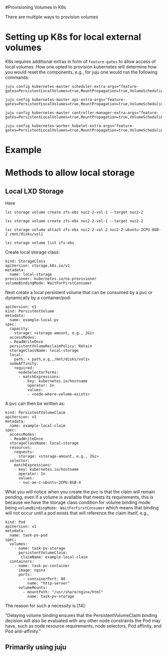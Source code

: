 #Provisioning Volumes in K8s

There are multiple ways to provision volumes
# Setting up K8s for local external volumes
K8s requires additional extras in form of `feature-gates` to allow access of local volumes.
How one opted to provision kubernetes will determine how you would reset the 
components, e.g., for juju one would run the following commands:

```
juju config kubernetes-master scheduler-extra-args="feature-gates=PersistentLocalVolumes=true,MountPropagation=true,VolumeScheduling=true,BlockVolume=true"
```

```
juju config kubernetes-master api-extra-args="feature-gates=PersistentLocalVolumes=true,MountPropagation=true,VolumeScheduling=true,BlockVolume=true"
```

```
juju config kubernetes-master controller-manager-extra-args="feature-gates=PersistentLocalVolumes=true,MountPropagation=true,VolumeScheduling=true,BlockVolume=true"
```

```
juju config kubernetes-worker kubelet-extra-args="feature-gates=PersistentLocalVolumes=true,MountPropagation=true,VolumeScheduling=true""
```
# Example 

# Methods to allow local storage

## Local LXD Storage
Here
```
lxc storage volume create zfs-ebs nuc2-2-vol-1 --target nuc2-2
```

```
lxc storage volume create zfs-ebs nuc2-2-vol-1 --target nuc2-2
```

```
lxc storage volume attach zfs-ebs nuc2-2-vol-2 nuc2-2-ubuntu-2CPU-8GB-2 /mnt/disks/vol1
```

```
lxc storage volume list zfs-ebs
```

Create local storage class:
```
kind: StorageClass
apiVersion: storage.k8s.io/v1
metadata:
  name: local-storage
provisioner: kubernetes.io/no-provisioner
volumeBindingMode: WaitForFirstConsumer
```

Next create a local persistent volume that can be consumed by a pvc
or dynamically by a container/pod:
```
apiVersion: v1
kind: PersistentVolume
metadata:
  name: example-local-pv
spec:
  capacity:
    storage: <storage-amount, e.g., 2Gi>
  accessModes:
  - ReadWriteOnce
  persistentVolumeReclaimPolicy: Retain
  storageClassName: local-storage
  local:
    path: < path,e.g.,/mnt/disks/vol1>
  nodeAffinity:
    required:
      nodeSelectorTerms:
      - matchExpressions:
        - key: kubernetes.io/hostname
          operator: In
          values:
          - <node-where-volume-exists>
```

A pvc can then be written as:
```
kind: PersistentVolumeClaim
apiVersion: v1
metadata:
  name: example-local-claim
spec:
  accessModes:
  - ReadWriteOnce
  storageClassName: local-storage
  resources:
    requests:
      storage: <storage-amount, e.g., 2Gi>
  selector:
    matchExpressions:
    - key: kubernetes.io/hostname
      operator: In
      values:
      - nuc-ae-c-ubuntu-2CPU-8GB-4

``` 
What you will notice when you create the pvc is that the claim will remain pending, even if a volume
is available that meets its requirements, this is because we have the storage class condition for volume
binding mode being `volumeBindingMode: WaitForFirstConsumer` which means that binding will not occur
until a pod exists that will reference the claim itself, e.g.,

```
kind: Pod
apiVersion: v1
metadata:
  name: task-pv-pod
spec:
  volumes:
    - name: task-pv-storage
      persistentVolumeClaim:
       claimName: example-local-claim
  containers:
    - name: task-pv-container
      image: nginx
      ports:
        - containerPort: 80
          name: "http-server"
      volumeMounts:
        - mountPath: "/usr/share/nginx/html"
          name: task-pv-storage
```

The reason for such a necessity is [14]:


"Delaying volume binding ensures that the PersistentVolumeClaim binding decision will also be evaluated with any 
other node constraints the Pod may have, such as node resource requirements, node selectors, Pod affinity, and Pod 
anti-affinity."

## Primarily using juju


